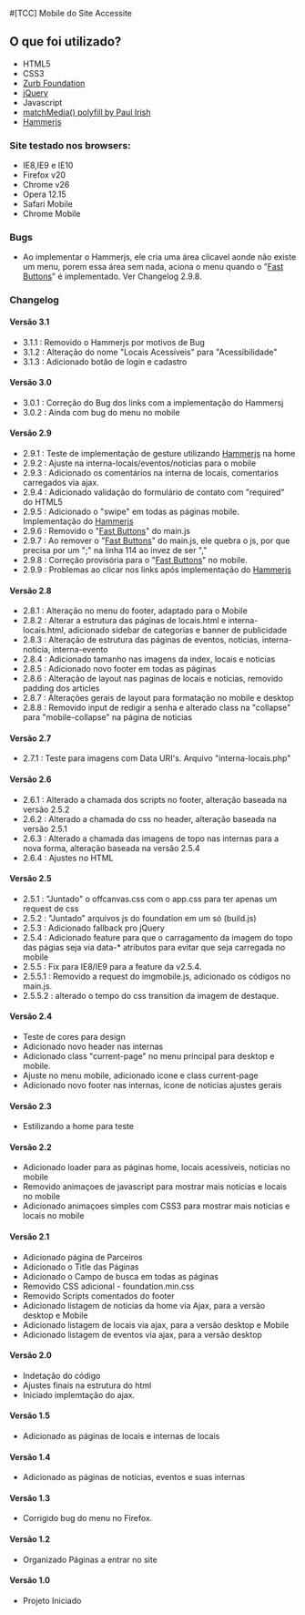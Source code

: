 #[TCC] Mobile do Site Accessite

## O que foi utilizado?
- HTML5
- CSS3
- [Zurb Foundation](https://github.com/zurb/foundation)
- [jQuery](https://github.com/jquery/jquery)
- Javascript
- [matchMedia() polyfill by Paul Irish](https://github.com/paulirish/matchMedia.js)
- [Hammerjs](http://eightmedia.github.io/hammer.js/)

### Site testado nos browsers:
- IE8,IE9 e IE10
- Firefox v20
- Chrome v26
- Opera 12.15
- Safari Mobile
- Chrome Mobile

### Bugs
- Ao implementar o Hammerjs, ele cria uma área clicavel aonde não existe um menu, porem essa área sem nada, aciona o menu quando o "[Fast Buttons](https://developers.google.com/mobile/articles/fast_buttons)" é implementado. Ver Changelog 2.9.8.

### Changelog

#### Versão 3.1
- 3.1.1 : Removido o Hammerjs por motivos de Bug
- 3.1.2 : Alteração do nome "Locais Acessíveis" para "Acessibilidade"
- 3.1.3 : Adicionado botão de login e cadastro

#### Versão 3.0
- 3.0.1 : Correção do Bug dos links com a implementação do Hammersj
- 3.0.2 : Ainda com bug do menu no mobile

#### Versão 2.9
- 2.9.1 : Teste de implementação de gesture utilizando [Hammerjs](http://eightmedia.github.io/hammer.js/) na home
- 2.9.2 : Ajuste na interna-locais/eventos/noticias para o mobile
- 2.9.3 : Adicionado os comentários na interna de locais, comentarios carregados via ajax.
- 2.9.4 : Adicionado validação do formulário de contato com "required" do HTML5
- 2.9.5 : Adicionado o "swipe" em todas as páginas mobile. Implementação do [Hammerjs](http://eightmedia.github.io/hammer.js/)
- 2.9.6 : Removido o "[Fast Buttons](https://developers.google.com/mobile/articles/fast_buttons)" do main.js
- 2.9.7 : Ao remover o "[Fast Buttons](https://developers.google.com/mobile/articles/fast_buttons)" do main.js, ele quebra o js, por que precisa por um ";" na linha 114 ao invez de ser ","
- 2.9.8 : Correção provisória para o "[Fast Buttons](https://developers.google.com/mobile/articles/fast_buttons)" no mobile.
- 2.9.9 : Problemas ao clicar nos links após implementação do [Hammerjs](http://eightmedia.github.io/hammer.js/)


#### Versão 2.8
- 2.8.1 : Alteração no menu do footer, adaptado para o Mobile
- 2.8.2 : Alterar a estrutura das páginas de locais.html e interna-locais.html, adicionado sidebar de categorias e banner de publicidade
- 2.8.3 : Alteração de estrutura das páginas de eventos, noticias, interna-noticia, interna-evento
- 2.8.4 : Adicionado tamanho nas imagens da index, locais e noticias
- 2.8.5 : Adicionado novo footer em todas as páginas
- 2.8.6 : Alteração de layout nas paginas de locais e noticias, removido padding dos articles
- 2.8.7 : Alterações gerais de layout para formatação no mobile e desktop
- 2.8.8 : Removido input de redigir a senha e alterado class na "collapse" para "mobile-collapse" na página de noticias

#### Versão 2.7
- 2.7.1 : Teste para imagens com Data URI's. Arquivo "interna-locais.php"

#### Versão 2.6
- 2.6.1 : Alterado a chamada dos scripts no footer, alteração baseada na versão 2.5.2
- 2.6.2 : Alterado a chamada do css no header, alteração baseada na versão 2.5.1
- 2.6.3 : Alterado a chamada das imagens de topo nas internas para a nova forma, alteração baseada na versão 2.5.4
- 2.6.4 : Ajustes no HTML

#### Versão 2.5
- 2.5.1 : "Juntado" o offcanvas.css com o app.css para ter apenas um request de css
- 2.5.2 : "Juntado" arquivos js do foundation em um só (build.js)
- 2.5.3 : Adicionado fallback pro jQuery
- 2.5.4 : Adicionado feature para que o carragamento da imagem do topo das págias seja via data-* atributos para evitar que seja carregada no mobile
- 2.5.5 : Fix para IE8/IE9 para a feature da v2.5.4.
- 2.5.5.1 : Removido a request do imgmobile.js, adicionado os códigos no main.js.
- 2.5.5.2 : alterado o tempo do css transition da imagem de destaque.

#### Versão 2.4
- Teste de cores para design
- Adicionado novo header nas internas
- Adicionado class "current-page" no menu principal para desktop e mobile.
- Ajuste no menu mobile, adicionado icone e class current-page
- Adicionado novo footer nas internas, icone de noticias ajustes gerais

#### Versão 2.3
- Estilizando a home para teste

#### Versão 2.2
- Adicionado loader para as páginas home, locais acessíveis, noticias no mobile
- Removido animaçoes de javascript para mostrar mais noticias e locais no mobile
- Adicionado animaçoes simples com CSS3 para mostrar mais noticias e locais no mobile

#### Versão 2.1
- Adicionado página de Parceiros
- Adicionado o Title das Páginas
- Adicionado o Campo de busca em todas as páginas
- Removido CSS adicional - foundation.min.css
- Removido Scripts comentados do footer
- Adicionado listagem de noticias da home via Ajax, para a versão desktop e Mobile
- Adicionado listagem de locais via ajax, para a versão desktop e Mobile
- Adicionado listagem de eventos via ajax, para a versão desktop

#### Versão 2.0
- Indetação do código
- Ajustes finais na estrutura do html
- Iniciado implemtação do ajax.

#### Versão 1.5
- Adicionado as páginas de locais e internas de locais

#### Versão 1.4
- Adicionado as páginas de noticias, eventos e suas internas

#### Versão 1.3
- Corrigido bug do menu no Firefox.

#### Versão 1.2
- Organizado Páginas a entrar no site

#### Versão 1.0
- Projeto Iniciado
